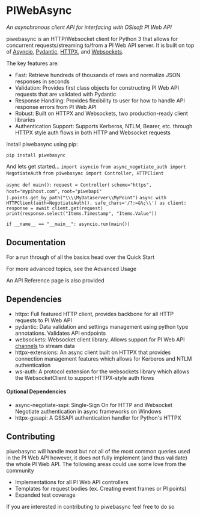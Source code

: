 # 																												PIWebAsync

*An asynchronous client API for interfacing with OSIsoft PI Web API*

piwebasync is an HTTP/Websocket client for Python 3 that allows for concurrent requests/streaming to/from a PI Web API server. It is built on top of [Asyncio](https://docs.python.org/3/library/asyncio.html), [Pydantic](https://pydantic-docs.helpmanual.io/), [HTTPX](https://www.python-httpx.org/), and [Websockets](https://websockets.readthedocs.io/en/stable/index.html).

The key features are:

- Fast: Retrieve hundreds of thousands of rows and normalize JSON responses in seconds
- Validation: Provides first class objects for constructing PI Web API requests that are validated with Pydantic
- Response Handling: Provides flexibility to user for how to handle API response errors from PI Web API
- Robust: Built on HTTPX and Websockets, two production-ready client libraries
- Authentication Support: Supports Kerberos, NTLM, Bearer, etc. through HTTPX style auth flows in both HTTP and Websocket requests

Install piwebasync using pip:

`pip install piwebasync`

And lets get started...
`import asyncio`
`from async_negotiate_auth import NegotiateAuth`
`from piwebasync import Controller, HTTPClient`

`async def main():`
	`request = Controller(`
		`scheme="https",`
		`host="mypihost.com",`
		`root="piwebapi"`
	`).points.get_by_path("\\\\MyDataserver\\MyPoint")`
	`async with HTTPClient(auth=NegotiateAuth(), safe_chars='/?:=&%;\\') as client:`
		`response = await client.get(request)`
`print(response.select("Items.Timestamp", "Items.Value"))`

`if __name__ == "__main__":
	asyncio.run(main())`

## Documentation

For a run through of all the basics head over the Quick Start

For more advanced topics, see the Advanced Usage

An API Reference page is also provided

## Dependencies

- httpx: Full featured HTTP client, provides backbone for all HTTP requests to PI Web API
- pydantic: Data validation and settings management using python type annotations. Validates API endpoints
- websockets: Websocket client library. Allows support for PI Web API [channels](https://docs.osisoft.com/bundle/pi-web-api-reference/page/help/topics/channels.html) to stream data 
- httpx-extensions: An async client built on HTTPX that provides connection management features which allows for Kerberos and NTLM authentication
- ws-auth: A protocol extension for the websockets library which allows the WebsocketClient to support HTTPX-style auth flows

#### Optional Dependencies

- async-negotiate-sspi: Single-Sign On for HTTP and Websocket Negotiate authentication in async frameworks on Windows
- httpx-gssapi: A GSSAPI authentication handler for Python's HTTPX

## Contributing

piwebasync will handle most but not all of the most common queries used in the PI Web API however, it does not fully implement (and thus validate) the whole PI Web API. The following areas could use some love from the community

- Implementations for all PI Web API controllers
- Templates for request bodies (ex. Creating event frames or PI points)
- Expanded test coverage

If you are interested in contributing to piwebasync feel free to do so